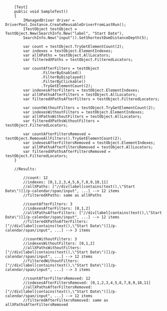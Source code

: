         [Test]
        public void SampleTest()
        {
            IManagedDriver driver = DriverPool.Instance.CreateReusableDriverFromLastRun();
            ITestObject testObject = TestObject.New(SearchInfo.New("label", "Start Date"),
            SearchInfo.New("input")).SetShortestDomDistanceDepth(5);
            
            var count = testObject.TryGetElementCount(2);
            var indexes = testObject.ElementIndexes;
            var allXPaths = testObject.AllLocators;
            var filteredXPaths = testObject.FilteredLocators;

            var countAfterFilters = testObject
                    .FilterByEnabled()
                    .FilterByDisplayed()
                    .FilterByClickable()
                    .TryGetElementCount(2);
            var indexesAfterFilters = testObject.ElementIndexes;
            var allXPathsAfterFilters = testObject.AllLocators;
            var filteredXPathsAfterFilters = testObject.FilteredLocators;

            var countWithoutFilters = testObject.TryGetElementCount(2);
            var indexesWithoutFilters = testObject.ElementIndexes;
            var allXPathsWithoutFilters = testObject.AllLocators;
            var filteredXPathsWithoutFilters = testObject.FilteredLocators;

            var countAfterFiltersRemoved = testObject.RemoveAllFilters().TryGetElementCount(2);
            var indexesAfterFiltersRemoved = testObject.ElementIndexes;
            var allXPathsAfterFiltersRemoved = testObject.AllLocators;
            var filteredXPathsAfterFiltersRemoved = testObject.FilteredLocators;            
        }
        
        //Results:

            //count: 12
            //indexes: [0,1,2,3,4,5,6,7,8,9,10,11]
            //allXPaths: ["//div[label[contains(text(),\"Start Date\")]]/p-calendar/span/input", ...] --> 12 items
            //filteredXPaths: same as allXPaths

            //countAfterFilters: 3
            //indexesAfterFilters: [0,1,2]
            //allXPathsAfterFilters: ["//div[label[contains(text(),\"Start Date\")]]/p-calendar/span/input", ...] --> 12 items
            //filteredXPathsAfterFilters: ["//div[label[contains(text(),\"Start Date\")]]/p-calendar/span/input", ...] --> 3 items

            //countWithoutFilters: 3
            //indexesWithoutFilters: [0,1,2]
            //allXPathsWithoutFilters: ["//div[label[contains(text(),\"Start Date\")]]/p-calendar/span/input", ...] --> 12 items
            //filteredWithoutFilters: ["//div[label[contains(text(),\"Start Date\")]]/p-calendar/span/input", ...] --> 3 items

            //countAfterFiltersRemoved: 12
            //indexesAfterFiltersRemoved: [0,1,2,3,4,5,6,7,8,9,10,11]
            //allXPathsAfterFiltersRemoved: ["//div[label[contains(text(),\"Start Date\")]]/p-calendar/span/input", ...] --> 12 items
            //filteredAfterFiltersRemoved: same as allXPathsAfterFiltersRemoved
